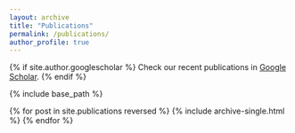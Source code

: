 ```yaml
---
layout: archive
title: "Publications"
permalink: /publications/
author_profile: true
---
```


{% if site.author.googlescholar %}
  Check our recent publications in [Google Scholar](https://scholar.google.com/citations?user=-5bbqWsAAAAJ&hl=en).
{% endif %}

{% include base_path %}

{% for post in site.publications reversed %}
  {% include archive-single.html %}
{% endfor %}
